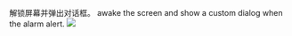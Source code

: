 解锁屏幕并弹出对话框。
awake the screen and show a custom dialog when the alarm alert.
![](https://github.com/lbx2015/AlarmDialog/blob/master/app/ezgif.com-video-to-gif.gif)